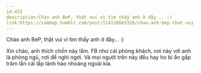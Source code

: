 ```yaml
---
id:423
description:Chào anh BeP, thật vui vì tìm thấy anh ở đây... :)
link:https://iambep.tumblr.com/post/114118665326/chao-anh-bep-that-vui-vi-tim-thay-anh-o-ay
---
```


Chào anh BeP, thật vui vì tìm thấy anh ở đây... :)

Xin chào, anh thích chốn này lắm. FB như cái phòng khách, nơi này với anh
là phòng ngủ, nơi để nghỉ ngơi. Và mọi người trên này đều hay ho bí ẩn gấp
trăm lần cái lấp lánh hào nhoáng ngoài kia.